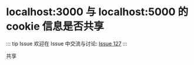 # localhost:3000 与 localhost:5000 的 cookie 信息是否共享



::: tip Issue 
 欢迎在 Issue 中交流与讨论: [Issue 127](https://github.com/shfshanyue/Daily-Question/issues/127) 
:::

共享